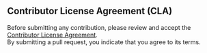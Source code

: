 ## Contributor License Agreement (CLA)

Before submitting any contribution, please review and accept the [Contributor License Agreement](CLA.md).  
By submitting a pull request, you indicate that you agree to its terms.